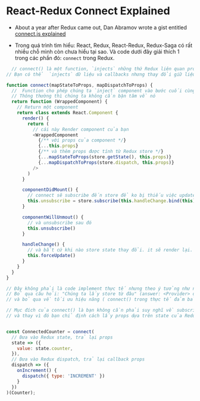 # React-Redux Connect Explained

- About a year after Redux came out, Dan Abramov wrote a gist entitled [connect.js explained](https://gist.github.com/gaearon/1d19088790e70ac32ea636c025ba424e)

- Trong quá trình tìm hiểu: React, Redux, React-Redux, Redux-Saga có rất nhiều chỗ mình còn chưa hiểu tại sao. Và code dưới đây giải thích 1 trong các phần đó: `connect` trong Redux.

```javascript
  // connect() là một function, `injects` những thứ Redux liên quan props vào trong component của bạn.
// Bạn có thể  `injects` dữ liệu và callbacks nhưng thay đổi giữ liệu này bằng cách dispatching actions

function connect(mapStateToProps, mapDispatchToProps) {
  //  Function cho phép chúng ta `inject` component vào bước cuối cùng vì vậy mọi người có thể dùng nó như một vật trang trí(không hiểu ý tác giả lắm :v)
  // Thông thường thì chúng ta không cần bận tâm về nó
  return function (WrappedComponent) {
    // Return một component
    return class extends React.Component {
      render() {
        return (
          // cái này Render component của bạn
          <WrappedComponent
            {/** với props của component */}
            {...this.props}
            {/** và thêm props được tính từ Redux store */}
            {...mapStateToProps(store.getState(), this.props)}
            {...mapDispatchToProps(store.dispatch, this.props)}
          />
        )
      }

      componentDidMount() {
        // connect sẽ subscribe đến store để ko bị thiếu việc updates
        this.unsubscribe = store.subscribe(this.handleChange.bind(this))
      }

      componentWillUnmout() {
        // và unsubscribe sau đó
        this.unsubscribe()
      }

      handleChange() {
        // và bất cứ khi nào store state thay đổi. it sẽ render lại.
        this.forceUpdate()
      }
    }
  }
}

// Đây không phải là code implement thực tế nhưng theo ý tưởng như này.
// Bỏ qua câu hỏi: "Chúng ta lấy store từ đâu" (answer: <Provider> đưa nó vào trong React context) 
// và bỏ qua về tối ưu hiệu năng ( connect() trong thực tế đảm bảm không render lại một cách vô ích)

// Mục đích của connect() là bạn không cần phải suy nghĩ về subscribing tới `store` hoặc tự tối ưu hóa,
// và thay vì đó bạn chỉ định cách lấy props dựa trên state của Redux store.


const ConnectedCounter = connect(
  // Đưa vào Redux state, trả lại props
  state => ({
    value: state.counter,
  }),
  // Đưa vào Redux dispatch, trả lại callback props
  dispatch => ({
    onIncrement() {
      dispatch({ type: 'INCREMENT' })
    }
  })
)(Counter);

```

